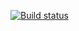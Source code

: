 [![Build status](https://ci.appveyor.com/api/projects/status/vn9fsete29rb5ych?svg=true)](https://ci.appveyor.com/project/TatyanaShakhmina/ajs-object-2)
